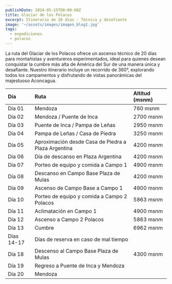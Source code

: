 ```yaml
---
publishDate: 2024-05-15T00:00:00Z
title: Glaciar de los Polacos
excerpt: Itinerario de 20 días - Técnica y desafiante
image: '~/assets/images/imagen_blog1.jpg'
tags:
  - expediciones
  - polacos
---
```


La ruta del Glaciar de los Polacos ofrece un ascenso técnico de 20 días para montañistas y aventureros experimentados, ideal para quienes desean conquistar la cumbre más alta de América del Sur de una manera única y desafiante. Nuestro itinerario incluye un recorrido de 360°, explorando todos los campamentos y disfrutando de vistas panorámicas del majestuoso Aconcagua.


| Día       | Ruta                                                    | Altitud (msnm)      |
| :-------- | :------------------------------------------------------ | :------------------ |
| Día 01    | Mendoza                                                 | 760 msnm            |
| Día 02    | Mendoza / Puente de Inca                                | 2700 msnm           |
| Día 03    | Puente de Inca / Pampa de Leñas                         | 2950 msnm           |
| Día 04    | Pampa de Leñas / Casa de Piedra                         | 3250 msnm           |
| Día 05    | Aproximación desde Casa de Piedra a Plaza Argentina     | 4200 msnm           |
| Día 06    | Día de descanso en Plaza Argentina                      | 4200 msnm           |
| Día 07    | Porteo de equipo y comida a Campo 1                     | 4900 msnm           |
| Día 08    | Descanso en Campo Base Plaza de Mulas                   | 4200 msnm           |
| Día 09    | Ascenso de Campo Base a Campo 1                         | 4900 msnm           |
| Día 10    | Porteo de equipo y comida a Campo 2 Polacos             | 5863 msnm           |
| Día 11    | Aclimatación en Campo 1                                 | 4900 msnm           |
| Día 12    | Ascenso a Campo 2 Polacos                               | 5863 msnm           |
| Día 13    | Cumbre                                                  | 6962 msnm           |
| Días 14-17 | Días de reserva en caso de mal tiempo                   |                     |
| Día 18    | Descenso al Campo Base Plaza de Mulas                   | 4300 msnm           |
| Día 19    | Regreso a Puente de Inca y Mendoza                      |                     |
| Día 20    | Mendoza                                                 |                     |




